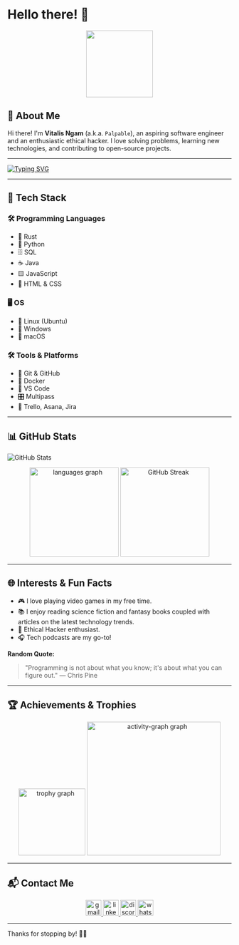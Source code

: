 # Hello there! 👋

<div id="header" align="center">
  <img src="https://i.giphy.com/media/v1.Y2lkPTc5MGI3NjExa3N1ajA0cXI4bmJkZHc5aW5iYWQyMmJncHV4OHR4dTZldzNoajdnYiZlcD12MV9pbnRlcm5hbF9naWZfYnlfaWQmY3Q9cw/Q8xuJjjxQHHJdHn7gJ/giphy.gif" width="150"/>
</div>

## 🚀 About Me  
Hi there! I'm **Vitalis Ngam** (a.k.a. `Palpable`), an aspiring software engineer and an enthusiastic ethical hacker. I love solving problems, learning new technologies, and contributing to open-source projects.

---

[![Typing SVG](https://readme-typing-svg.demolab.com/?lines=👋+Hi+there,+I'm+Vitalis!;🚀+Welcome+to+My+GitHub+Profile!;🔥+Constantly+expanding+my+skill+set;Staying+up+to+date+with+the+latest+trends&center=true&width=1000&size=30&duration=3000&pause=1000)](https://git.io/typing-svg)

---

## 🔧 Tech Stack  

### 🛠 Programming Languages  
- 🦀 Rust  
- 🐍 Python  
- 🗄️ SQL  
- ☕ Java  
- 🟨 JavaScript  
- 📜 HTML & CSS  

### 🖥️ OS  
- 🐧 Linux (Ubuntu)  
- 🏁 Windows  
- 🍏 macOS  

### 🛠️ Tools & Platforms  
- 🔧 Git & GitHub  
- 🐳 Docker  
- 📝 VS Code  
- 🎛️ Multipass  
- 📌 Trello, Asana, Jira  

---

## 📊 GitHub Stats  

![GitHub Stats](https://github-readme-stats.vercel.app/api?username=Vitalisn4&show_icons=true&theme=dark)

<div align="center">
  <img src="https://github-readme-stats.vercel.app/api/top-langs?username=Vitalisn4&locale=en&hide_title=false&layout=compact&card_width=320&langs_count=5&theme=nord&hide_border=true" height="200" alt="languages graph"  />
  <img src="https://streak-stats.demolab.com/?user=Vitalisn4&locale=en&mode=daily&theme=nord&hide_border=true&border_radius=5&date_format=j%20M%5B%20Y%5D" height="200" alt="GitHub Streak"  />
</div>

---

## 🌐 Interests & Fun Facts  

- 🎮 I love playing video games in my free time.  
- 📚 I enjoy reading science fiction and fantasy books coupled with articles on the latest technology trends.  
- 🔐 Ethical Hacker enthusiast.  
- 🎧 Tech podcasts are my go-to!  

**Random Quote:**  
> "Programming is not about what you know; it's about what you can figure out." — Chris Pine

---

## 🏆 Achievements & Trophies  

<div align="center">
  <img src="https://github-profile-trophy.vercel.app?username=Vitalisn4&theme=nord&column=-1&row=1&margin-w=8&margin-h=8&no-bg=false&no-frame=true&order=4" height="150" alt="trophy graph"  />
  <img src="https://github-readme-activity-graph.vercel.app/graph?username=Vitalisn4&radius=16&theme=react&area=true&order=5&hide_border=true" height="300" alt="activity-graph graph"  />
</div>

---

## 📬 Contact Me  

<div align="center">
  <a href="mailto:ngamvitalisyuh@gmail.com" target="_blank">
    <img src="https://img.shields.io/static/v1?message=Gmail&logo=gmail&label=Vitalisn4&color=D14840&logoColor=white&labelColor=&style=for-the-badge" height="35" alt="gmail logo"  />
  </a>
  <a href="https://www.linkedin.com/in/ngam-vitalis" target="_blank">
    <img src="https://img.shields.io/static/v1?message=LinkedIn&logo=linkedin&label=Vitalisn4&color=0A66C2&logoColor=white&labelColor=&style=for-the-badge" height="35" alt="linkedin logo"  />
  </a>
  <a href="https://discordapp.com/users/1282738167610609716" target="_blank">
    <img src="https://img.shields.io/static/v1?message=Discord&logo=discord&label=Palpable | Cameroon&color=7356DA&logoColor=white&labelColor=&style=for-the-badge" height="35" alt="discord logo"  />
  </a>
  <a href="https://wa.me/237671360235" target="_blank">
    <img src="https://img.shields.io/static/v1?message=WhatsApp&logo=whatsapp&label=Vitalisn4&color=25D366&logoColor=white&labelColor=&style=for-the-badge" height="35" alt="whatsapp logo"  />
  </a>
</div>

---

Thanks for stopping by! 🚀😊
